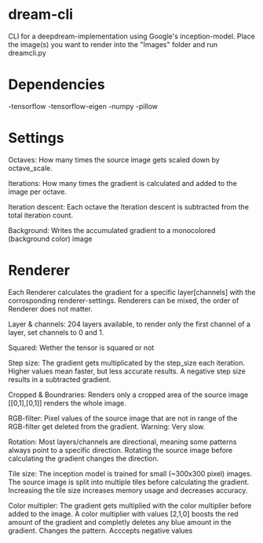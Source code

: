 # dream-cli
 
CLI for a deepdream-implementation using Google's inception-model. Place the image(s) you want to render into the "Images" folder and run dreamcli.py

# Dependencies

-tensorflow
-tensorflow-eigen
-numpy
-pillow

# Settings

Octaves: How many times the source image gets scaled down by octave_scale. 

Iterations: How many times the gradient is calculated and added to the image per octave.

Iteration descent: Each octave the Iteration descent is subtracted from the total iteration count. 

Background: Writes the accumulated gradient to a monocolored (background color) image

# Renderer

Each Renderer calculates the gradient for a specific layer[channels] with the corrosponding renderer-settings. Renderers can be mixed, the order of Renderer does not matter.

Layer & channels: 204 layers available, to render only the first channel of a layer, set channels to 0 and 1.

Squared: Wether the tensor is squared or not

Step size: The gradient gets multiplicated by the step_size each iteration. Higher values mean faster, but less accurate results. A negative step size results in a subtracted gradient. 

Cropped & Boundraries: Renders only a cropped area of the source image [[0,1],[0,1]] renders the whole image.

RGB-filter: Pixel values of the source image that are not in range of the RGB-filter get deleted from the gradient. Warning: Very slow.

Rotation: Most layers/channels are directional, meaning some patterns always point to a specific direction. Rotating the source image before calculating the gradient changes the direction.

Tile size: The inception model is trained for small (~300x300 pixel) images. The source image is split into multiple tiles before calculating the gradient. Increasing the tile size increases memory usage and decreases accuracy. 

Color multipler: The gradient gets multiplied with the color multiplier before added to the image. A color multiplier with values [2,1,0] boosts the red amount of the gradient and completly deletes any blue amount in the gradient. Changes the pattern. Acccepts negative values

